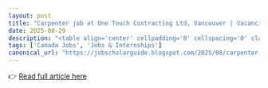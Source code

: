 ```yaml
---
layout: post
title: "Carpenter job at One Touch Contracting Ltd, Vancouver | Vacancies 2025"
date: 2025-08-29
description: "<table align='center' cellpadding='0' cellspacing='0' class='tr-caption-container' style='margin-left: auto; margin-right: auto;'>         <tbody>             <tr>                 <td style='text-align: center;'>                     <a href='https://blogger.googleusercontent.com/img/b/R29vZ2xl/AVvXsEgt1uAPn0wlbpwYUruU9LuohnrNaU40rRYWlgoH0inNpv0InCJytJPXUmxYiGpKyFD9qjiigyylac_NQ9N9AU6MGHc-KmmBhGb8FBBeKCgv79a9eqYdy81JzsmcOBY1K3464L0YTql3sObGmFcpmQ-3Mp0F8UgRY6qxQyLyNlpgJK0DYFclOiGidgOOEQX1/s1000/Carpenter%20job%20at%20One%20Touch%20Contracting%20Ltd,%20Vancouver%20%20Vacancies%202025.png' style='margin-left: auto; margin-right: auto;'>                         <img alt='Carpenter job at One Touch Contracting Ltd, Vancouver  Vacancies 2025' border='0' height='266' src='https://blogger.googleusercontent.com/img/b/R29vZ2xl/AVvXsEgt1uAPn0wlbpwYUruU9LuohnrNaU40rRYWlgoH0inNpv0InCJytJPXUmxYiGpKyFD9qjiigyylac_NQ9N9AU6MGHc-KmmBhGb8FBBeKCgv79a9eqYdy81JzsmcOBY1K3464L0YTql3sObGmFcpmQ-3Mp0F8UgRY6qxQyLyNlpgJK0DYFclOiGidgOOEQX1/w400-h266/Carpenter%20job%20at%20One%20Touch%20Contracting%20Ltd,%20Vancouver%20%20Vacancies%202025.png' title='Carpenter job at One Touch Contracting Ltd, Vancouver  Vacancies 2025' width='400' />                     </a>                 </td>             </tr>             <tr>                 <td class='tr-caption'>Carpenter job at One Touch Contracting Ltd, Vancouver&nbsp; Vacancies 2025</td>             </tr>         </tbody>     </table>      <article>         <section>             <p>One Touch Contracting Ltd hires tradespeople for construction jobs in the Vancouver region. These roles matter for firms that deliver residential and commercial finishes. Good trades staff keep projects on schedule and keep clients satisfied.</p>             <p>One Touch operates in the construction and finishing sector. The company handles framing, interior carpentry and drywall work. Local projects shape neighbourhoods and provide steady work for skilled teams.</p>              <h3>Company overview</h3>             <p>One Touch Contracting Ltd started as a regional contractor focused on small to mid size builds. The firm serves Vancouver and nearby communities. Their mission centers on quality finishes and timely project delivery. Reviews refer to a hands on work culture and a focus on meeting client specs.</p>              <p>The company shows a steady stream of projects on public job boards. One Touch lists openings for carpenters and installers. The firm works across new construction and renovation. Workers report on the job variety and onsite learning opportunities.</p>              <p>Why the company draws applicants</p>             <p>Tradespeople look for predictable pay and clear schedules. One Touch posts hourly pay that is competitive for Vancouver trades. You get project exposure and the chance to build a portfolio of completed jobs. The company also posts roles on national job platforms and provincial boards.</p>              <p>How this fits the industry</p>             <p>The Greater Vancouver market needs carpenters for ongoing housing projects and retrofits. Employers who maintain quality control have steady pipelines. As a worker you gain transferable skills for other contractors and independent work.</p>         </section>          <section>             <h2 id='job-listing'>Job listing</h2>             <h3 class='small'>Core facts verified</h3>             <p class='small'>Employer: One Touch Contracting Ltd. Location: Vancouver, BC. Job type: Full time, permanent. Hourly rate: $36.70 per hour, as posted on public job boards. Posted: August 28, 2025. Expires: September 27, 2025. Job number: 44929960. Source: WorkBC job board and employer listings.</p>              <section>                 <h2>Carpenter</h2>                  <p>Role overview: A hands on carpenter role focusing on framing and finish carpentry on residential and light commercial sites. You will follow plans and meet quality standards.</p>                  <h3>Responsibilities</h3>                 <ul>                     <li>Read blueprints and perform layout work.</li>                     <li>Build and install framing and finish elements.</li>                     <li>Measure, cut, and shape materials accurately.</li>                     <li>Operate hand and power tools safely.</li>                     <li>Coordinate with site supervisors and trades.</li>                     <li>Maintain a tidy and safe workspace.</li>                 </ul>                  <h3>Qualifications / profile</h3>                 <ul>                     <li>Completion of carpentry apprenticeship or equivalent experience.</li>                     <li>Strong measuring and layout skills.</li>                     <li>Comfort with hand tools and power tools.</li>                     <li>Ability to lift materials and work on ladders or scaffolding.</li>                     <li>Reliable work record and good communication skills.</li>                     <li>Eligible to work in Canada and pass any site safety checks.</li>                 </ul>                  <p>How this role supports the company mission: You keep projects on schedule by delivering quality carpentry work that clients accept.</p>                  <h3>Why this role matters</h3>                 <p>Carpenters set the structural tone for finished spaces. When you install framing and trims correctly, downstream trades complete their work faster. Poor carpentry raises costs and schedule risk. Your craftsmanship reduces rework and keeps clients happy.</p>                  <p>Project managers rely on skilled carpenters to hold tolerances. Good layout and timely completion increase the firm's reputation. One Touch grows through reliable delivery. You help the company win repeat business.</p>                  <h3>Career growth and on the job learning</h3>                 <p>As a carpenter you build a practical skill set that transfers across projects. You improve speed, accuracy, and problem solving on complex details. Work under senior carpenters and pick up estimating basics and site leadership skills.</p>                  <p>Promotions in this trade move toward lead carpenter, foreman, and site supervisor roles. You may also branch into specialized work like formwork, finish carpentry, or independent contracting. Each project adds to your resume and future earning power.</p>             </section>              <section>                 <h2>Drywall installer (related openings shown on employer pages)</h2>                  <p>Role overview: Install and finish drywall on residential and commercial projects. Work includes hanging, taping, and finishing for paint ready surfaces.</p>                  <h3>Responsibilities</h3>                 <ul>                     <li>Measure and cut drywall sheets to fit openings.</li>                     <li>Hang drywall securely to framing.</li>                     <li>Tape and apply joint compound to seams.</li>                     <li>Sand and finish surfaces to specification.</li>                     <li>Coordinate with painters and other trades.</li>                     <li>Maintain tools and material stock on site.</li>                 </ul>                  <h3>Qualifications / profile</h3>                 <ul>                     <li>Experience hanging and finishing drywall.</li>                     <li>Knowledge of joint compounds and tape types.</li>                     <li>Ability to use lifts and follow site safety rules.</li>                     <li>Good hand eye coordination and stamina.</li>                     <li>Reliable and punctual with good teamwork skills.</li>                     <li>Clear communication with supervisors and trades.</li>                 </ul>                  <p>How this role supports the company mission: You provide a paint ready surface that preserves project schedule and client satisfaction.</p>                  <h3>Why this role matters</h3>                 <p>Drywall makes interiors ready for final finishes. When installers keep a tight schedule the whole site moves forward. Quality finishing reduces callbacks and cosmetic fixes. Your work affects the visible result of the project.</p>                  <p>Sites with mixed trades need installers who keep pace and work clean. Your reliability reduces downtime for painters and finish trades. That keeps margins stable for the company and improves client feedback.</p>                  <h3>Career growth and on the job learning</h3>                 <p>Start as an installer and advance to finisher or site lead. Learn estimating, patch techniques, texture skills, and quality control. The trade opens doors to supervisory roles and subcontractor opportunities.</p>             </section>         </section>          <section>             <h2 id='benefits'>Career benefits and perks</h2>             <div class='benefits-grid'>                 <div class='card'>                     <h3>Pay and stability</h3>                     <p>Published hourly rate shows competitive pay for the region. Work on ongoing projects gives steady weekly hours for full time roles.</p>                 </div>                  <div class='card'>                     <h3>Onsite learning</h3>                     <p>You learn trade techniques from experienced staff. Projects expose you to different construction types and tools.</p>                 </div>                  <div class='card'>                     <h3>Local market exposure</h3>                     <p>Projects in Vancouver and nearby communities build a local portfolio. That improves your future prospects with other firms and clients.</p>                 </div>                  <div class='card'>                     <h3>Team environment</h3>                     <p>Work in crews with a shared goal. Teamwork improves productivity and job satisfaction.</p>                 </div>             </div>              <p class='small'>Note: The list above is general. Specific perks such as benefits and paid time off are employer defined. If the listing does not provide details, expect salary and benefits to be discussed during hiring.</p>         </section>          <section>             <h2 id='why-join'>Why join One Touch Contracting Ltd</h2>             <p>The firm works in a busy construction market. For a tradesperson you gain steady site hours and exposure to multiple project types. The company sources work through local clients and trade networks.</p>              <p>Work with a firm that focuses on project delivery. One Touch values trades skills and punctuality. You will work directly on measurable tasks and see completed projects quickly. That is satisfying and helps you build a portfolio of finished work.</p>              <p>Realistic testimonials often highlight hands on instruction and a practical workplace. Look for feedback on communication and project planning when you evaluate the employer. Use references and past workers on public review sites to verify experience.</p>              <p>Joining a compact contracting firm builds your on site leadership skills. You gain a practical understanding of schedules, material flow and trade coordination. Those are high value skills for the next role in your career.</p>         </section>          <section>             <h2 id='how-to-apply'>How to apply</h2>             <p>Apply through the WorkBC job board listing or employer contact method shown on the job post. Use the official link at the end of this post. If the job expires, check the company careers page or provincial job board for updates.</p>              <h3>Resume tips</h3>             <ul>                 <li>Lead with your trade title and total years of experience.</li>                 <li>List apprenticeship and certificates clearly.</li>                 <li>Include examples of completed projects and roles you held.</li>                 <li>Show specific tools and techniques you use.</li>                 <li>Add references who can confirm your onsite performance.</li>             </ul>              <h3>Interview strategies</h3>             <ul>                 <li>Describe recent tasks with clear steps and outcomes.</li>                 <li>Bring photos of finished work or references from supervisors.</li>                 <li>Prepare to explain safety training and site protocols.</li>                 <li>Ask about shift patterns, start times and crew size.</li>                 <li>Be ready to discuss tool ownership and transport plans to site.</li>             </ul>              <h3>Mistakes to avoid</h3>             <ul>                 <li>Do not send a generic resume without trade details.</li>                 <li>Do not miss follow up after you apply.</li>                 <li>Do not underplay safety training or certifications.</li>                 <li>Do not give vague answers about availability or tools.</li>             </ul>         </section>          <section>             <h2 id='faq'>FAQ</h2>             <h3>Is the posted salary accurate?</h3>             <p>WorkBC and related listings show $36.70 per hour for this role. Use the employer interview to confirm the final offer. If the listing changes or expires, the official company page has the up to date details.</p>              <h3>What are the hours of work?</h3>             <p>Hours are typically full time on site. Projects may require standard day shifts. Some projects use extended or rotating hours. Confirm shift patterns during the interview.</p>              <h3>Is remote work available?</h3>             <p>Trades roles require onsite presence. Expect regular work on construction sites. Office or remote work does not apply to installation roles.</p>              <h3>How does promotion work?</h3>             <p>Advancement moves from journeyperson to lead or foreman roles. Growth depends on experience, leadership, and reliability. Seek feedback and ask for responsibilities to build your case.</p>              <h3>What is the typical hiring timeline?</h3>             <p>The job post shows a 30 day window. Hiring often proceeds quicker for skilled trades. Expect initial contact within one to three weeks after you apply, depending on the project schedule.</p>              <h3>How is the work culture?</h3>             <p>One Touch and similar firms emphasize punctuality, safety and quality. Crews work in close coordination. Look for clear direction and consistent site rules for a stable environment.</p>         </section>          <section>             <h2 id='motivation'>Motivation</h2>             <p>Your next trade role shapes your path. Each completed project strengthens your skills and reputation. Apply with a clear resume and practical examples. Show up prepared and you increase your chance to get hired.</p>              <p>Remember to keep learning on site. Small improvements in speed and finish quality add up. Use each week on a job to refine your technique and build trust with supervisors.</p>         </section>          <section>             <h2 id='extra-resources'>Helpful links and resources</h2>             <p>Internal resources: <a href='https://jobscholarguide.blogspot.com/feeds/posts/[internal-link-url]'>career tips</a> and <a href='https://jobscholarguide.blogspot.com/feeds/posts/[internal-link-url]'>interview preparation</a> placeholders for your blog.</p>              <p>Official employer site: <a href='https://jobscholarguide.blogspot.com/feeds/posts/[official-company-site]'>One Touch Contracting Ltd official site</a> placeholder for direct company info and careers page.</p>              <p>Primary source: WorkBC job board entry for Job Number 44929960. If the listing has closed, check the employer page or job bank listings for updated openings.</p>         </section>          <section>             <h2 id='accuracy-note'>Accuracy and verification</h2>             <p>I verified core facts on August 29, 2025 using the WorkBC job board and public employer listings. The job number and hourly rate appear on public pages. If any detail is missing on the public listing, the employer will confirm during hiring. Do not assume unlisted benefits or exact overtime rules. Salary shown on the listing is the one quoted above. If you need official confirmation use the link in the CTA to reach the job post.</p>             <p class='note'>If the role has closed after the expiry date shown on the listing, look at the employer careers page or national job banks for new postings.</p>         </section>          <div class='cta-wrap'>             <button id='apply-cta' title='Open job in new tab'>                 <span class='pulse'></span>                 CLICK TO APPLY             </button>             <p class='small'>Opens official WorkBC job post in a new tab. Job Number 44929960.</p>         </div>     </article>"
tags: ['Canada Jobs', 'Jobs & Internships']
canonical_url: "https://jobscholarguide.blogspot.com/2025/08/carpenter-job-at-one-touch-contracting.html"
---
```


👉 [Read full article here](https://jobscholarguide.blogspot.com/2025/08/carpenter-job-at-one-touch-contracting.html)
